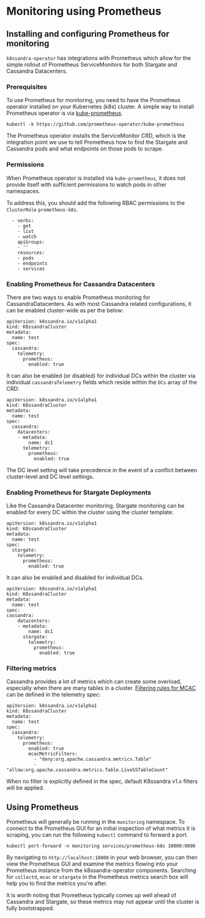 # Monitoring using Prometheus

## Installing and configuring Prometheus for monitoring

`k8ssandra-operator` has integrations with Prometheus which allow for the simple rollout of Prometheus ServiceMonitors for both Stargate and Cassandra Datacenters.

### Prerequisites

To use Prometheus for monitoring, you need to have the Prometheus operator installed on your Kubernetes (k8s) cluster. A simple way to install Prometheus operator is via [kube-prometheus](https://github.com/prometheus-operator/kube-prometheus). 

```
kubectl -k https://github.com/prometheus-operator/kube-prometheus
```

The Prometheus operator installs the ServiceMonitor CRD, which is the integration point we use to tell Prometheus how to find the Stargate and Cassandra pods and what endpoints on those pods to scrape.

### Permissions

When Prometheus operator is installed via `kube-prometheus`, it does not provide itself with sufficient permissions to watch pods in other namespaces.

To address this, you should add the following RBAC permissions to the `ClusterRole` `prometheus-k8s`.

```
  - verbs:
    - get
    - list
    - watch
    apiGroups:
    - ''
    resources:
    - pods
    - endpoints
    - services
```

### Enabling Prometheus for Cassandra Datacenters

There are two ways to enable Prometheus monitoring for CassandraDatacenters. As with most Cassandra related configurations, it can be enabled cluster-wide as per the below:

```
apiVersion: k8ssandra.io/v1alpha1
kind: K8ssandraCluster
metadata:
  name: test
spec:
  cassandra:
    telemetry: 
      prometheus:
        enabled: true
```

It can also be enabled (or disabled) for individual DCs within the cluster via individual `cassandraTelemetry` fields which reside within the `DCs` array of the CRD:

```
apiVersion: k8ssandra.io/v1alpha1
kind: K8ssandraCluster
metadata:
  name: test
spec:
  cassandra:
    datacenters:
    - metadata: 
        name: dc1
      telemetry: 
        prometheus:
          enabled: true
```

The DC level setting will take precedence in the event of a conflict between cluster-level and DC level settings.

### Enabling Prometheus for Stargate Deployments

Like the Cassandra Datacenter monitoring, Stargate monitoring can be enabled for every DC within the cluster using the cluster template:

```
apiVersion: k8ssandra.io/v1alpha1
kind: K8ssandraCluster
metadata:
  name: test
spec:
  stargate:
    telemetry: 
      prometheus:
        enabled: true
```

It can also be enabled and disabled for individual DCs.

```
apiVersion: k8ssandra.io/v1alpha1
kind: K8ssandraCluster
metadata:
  name: test
spec:
cassandra:
    datacenters:
    - metadata: 
        name: dc1
      stargate:
        telemetry: 
          prometheus:
            enabled: true
```

### Filtering metrics

Cassandra provides a lot of metrics which can create some overload, especially when there are many tables in a cluster. [Filtering rules for MCAC](https://github.com/datastax/metric-collector-for-apache-cassandra/blob/master/config/metric-collector.yaml#L9-L72) can be defined in the telemetry spec:

```
apiVersion: k8ssandra.io/v1alpha1
kind: K8ssandraCluster
metadata:
  name: test
spec:
  cassandra:
    telemetry: 
      prometheus:
        enabled: true
        mcacMetricFilters:
          - "deny:org.apache.cassandra.metrics.Table"
          - "allow:org.apache.cassandra.metrics.Table.LiveSSTableCount"
```

When no filter is explicitly defined in the spec, default K8ssandra v1.x filters will be applied.

## Using Prometheus

Prometheus will generally be running in the `monitoring` namespace. To connect to the Prometheus GUI for an initial inspection of what metrics it is scraping, you can run the following `kubectl` command to forward a port.

```
kubectl port-forward -n monitoring services/prometheus-k8s 10000:9090
```

By navigating to `http://localhost:10000` in your web browser, you can then view the Prometheus GUI and examine the metrics flowing into your Prometheus instance from the k8ssandra-operator components. Searching for `collectd`, `mcac` or `stargate` in the Prometheus metrics search box will help you to find the metrics you're after.

It is worth noting that Prometheus typically comes up well ahead of Cassandra and Stargate, so these metrics may not appear until the cluster is fully bootstrapped.